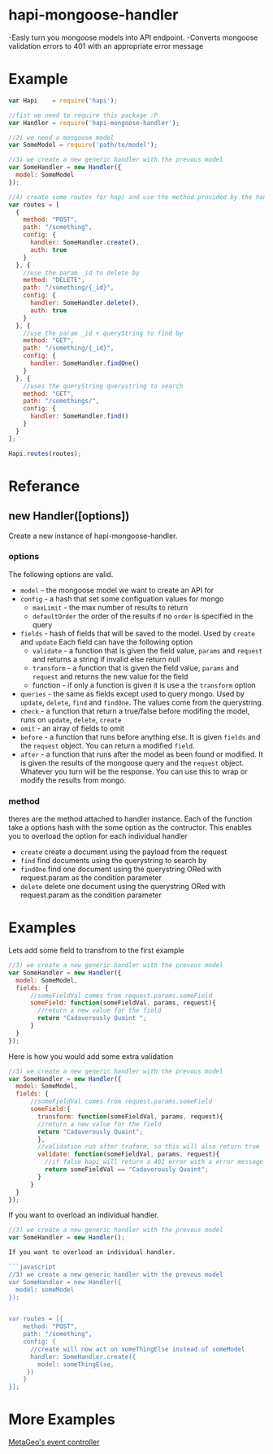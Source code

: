 hapi-mongoose-handler
=====================
-Easly turn you mongoose models into API endpoint. 
-Converts mongoose validation errors to 401 with an appropriate error message


Example
=======

```javascript
var Hapi    = require('hapi');

//fist we need to require this package :P
var Handler = require('hapi-mongoose-handler');

//2) we need a mongoose model
var SomeModel = require('path/to/model');

//3) we create a new generic handler with the prevous model
var SomeHandler = new Handler({
  model: SomeModel
});

//4) create some routes for hapi and use the method provided by the handler we created
var routes = [
  {
    method: "POST",
    path: "/something",
    config: {
      handler: SomeHandler.create(),
      auth: true
    }
  }, {
    //use the param _id to delete by
    method: "DELETE",
    path: "/something/{_id}",
    config: {
      handler: SomeHandler.delete(),
      auth: true
    }
  }, {
    //use the param _id + queryString to find by
    method: "GET",
    path: "/something/{_id}",
    config: {
      handler: SomeHandler.findOne()
    }
  }, {
    //uses the queryString querystring to search
    method: "GET",
    path: "/somethings/",
    config: {
      handler: SomeHandler.find()
    }
  }
];

Hapi.routes(routes);
```

Referance
=========
## new Handler([options])
Create a new instance of hapi-mongoose-handler. 
### options
The following options are valid.

- `model` - the mongoose model we want to create an API for
- `config` - a hash that set some configuation values for mongo
  - `maxLimit` - the max number of results to return
  - `defaultOrder` the order of the results if no `order` is specified in the query
- `fields` - hash of fields that will be saved to the model. Used by `create` and `update` Each field can have the following option
  - `validate` - a function that is given the field value, `params` and  `request` and returns a string if invalid else return null
  - `transform` - a function that is given the field value, `params` and  `request` and returns the new value for the field
  - function - if only a function is given it is use a the `transform` option
- `queries` - the same as fields except used to query mongo. Used by `update`, `delete`, `find` and `findOne`. The values come from the querystring.
- `check` - a function that return a true/false before modifing the model, runs on `update`, `delete`, `create`  
- `omit` - an array of fields to omit
- `before` - a function that runs before anything else. It is given `fields` and the `request` object. You can return a modified `field`.
- `after` - a function that runs after the model as been found or modified. It is given the results of the mongoose query and the `request` object. Whatever you turn will be the response. You can use this to wrap or modify the results from mongo. 

### method
theres are the method attached to handler instance. Each of the function take a options hash with the some option as the contructor. This enables you to overload the option for each individual handler
- `create` create a document using the payload from the request
- `find` find documents using the querystring to search by
- `findOne` find one document using the querystring ORed with request.param as the condition parameter
- `delete` delete one  document using the querystring ORed with request.param as the condition parameter


Examples
========

Lets add some field to transfrom to the first example

```javascript
//3) we create a new generic handler with the prevous model
var SomeHandler = new Handler({
  model: SomeModel,
  fields: {
      //someFieldVal comes from request.params.someField
      someField: function(someFieldVal, params, request){
        //return a new value for the field
        return "Cadaverously Quaint ";
      }
  }
});
```

Here is how you would add some extra validation
```javascript
//3) we create a new generic handler with the prevous model
var SomeHandler = new Handler({
  model: SomeModel,
  fields: {
      //someFieldVal comes from request.params.someField
      someField:{
        transform: function(someFieldVal, params, request){
        //return a new value for the field
        return "Cadaverously Quaint";
        },
        //validation run after traform, so this will also return true
        validate: function(someFieldVal, params, request){
          //if false hapi will return a 401 error with a error message for someField
          return someFieldVal == "Cadaverously Quaint";
        }
      }
  }
});
```

If you want to overload an individual handler.

```javascript
//3) we create a new generic handler with the prevous model
var SomeHandler = new Handler();

If you want to overload an individual handler.

```javascript
//3) we create a new generic handler with the prevous model
var SomeHandler = new Handler({
  model: someModel
});


var routes = [{
    method: "POST",
    path: "/something",
    config: {
      //create will now act on someThingElse instead of someModel 
      handler: SomeHandler.create({
        model: someThingElse,
     })
    }
}];
```
More Examples
=============
[MetaGeo's event controller](https://github.com/craveprogramminginc/metageo-core/blob/master/controllers/eventController.coffee)


  
